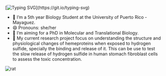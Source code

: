 [![Typing SVG](https://readme-typing-svg.demolab.com?font=&pause=1000&color=FFA500&center=true&vCenter=true&multiline=true&width=435&height=100&lines=Hi+there!;My+name+is+Ariana+Negroni;Welcome+to+my+profile!)](https://git.io/typing-svg)
- 🦠 I’m a 5th year Biology Student at the University of Puerto Rico - Mayaguez.
- 😄 Pronouns: she/her
- 🧬 I’m aiming for a PhD in Molecular and Translational Biology.
- 🧪 My current research project focus on understanding the structure and physiological changes of hemeproteins when exposed to hydrogen sulfide, specially the binding and release of it. This can be use to test the slow release of hydrogen sulfide in human stomach fibroblast cells to assess the toxic concentration.


![rat](https://github.com/user-attachments/assets/779e2c77-1e73-46b6-9fef-720848582f8e)

<!--
**Negroni1/Negroni1** is a ✨ _special_ ✨ repository because its `README.md` (this file) appears on your GitHub profile.

Here are some ideas to get you started:

- 🔭 I’m currently working on ...
- 🌱 I’m currently learning ...
- 👯 I’m looking to collaborate on ...
- 🤔 I’m looking for help with ...
- 💬 Ask me about ...
- 📫 How to reach me: ...
- 😄 Pronouns: ...
- ⚡ Fun fact: ...
- #[Pixel Mouse Gif](https://github.com/user-attachments/assets/59156d30-9de1-49a2-9a8e-ddae3082ba1a)
